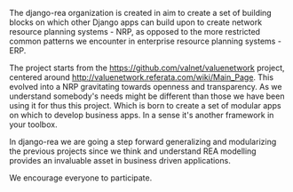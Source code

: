 The django-rea organization is created in aim to create a set of building blocks on which other Django apps can build upon to create network resource planning systems - NRP, as opposed to the more restricted common patterns we encounter in enterprise resource planning systems - ERP.

The project starts from the https://github.com/valnet/valuenetwork project, centered around http://valuenetwork.referata.com/wiki/Main_Page. This evolved into a NRP gravitating towards openness and transparency. As we understand somebody's needs might be different than those we have been using it for thus this project. Which is born to create a set of modular apps on which to develop business apps. In a sense it's another framework in your toolbox.

In django-rea we are going a step forward generalizing and modularizing the previous projects since we think and understand REA modelling provides an invaluable asset in business driven applications.

We encourage everyone to participate.